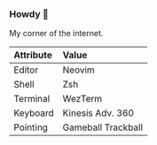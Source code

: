 ### Howdy :wave:

My corner of the internet.

| Attribute | Value              |
|:---       |:---                |
| Editor    | Neovim             |
| Shell     | Zsh                |
| Terminal  | WezTerm            |
| Keyboard  | Kinesis Adv. 360   |
| Pointing  | Gameball Trackball |

<!--
**jcormir/jcormir** is a ✨ _special_ ✨ repository because its `README.md` (this file) appears on your GitHub profile.

Here are some ideas to get you started:

- 🔭 I’m currently working on ...
- 🌱 I’m currently learning ...
- 👯 I’m looking to collaborate on ...
- 🤔 I’m looking for help with ...
- 💬 Ask me about ...
- 😄 Pronouns: ...
- 📫 How to reach me: ...
- ⚡ Fun fact: ...
-->
